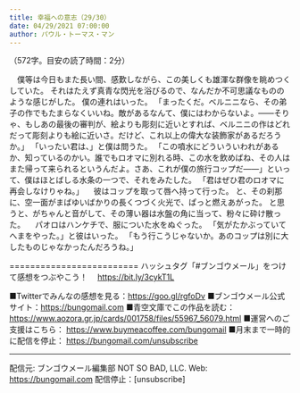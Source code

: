 ```yaml
---
title: 幸福への意志（29/30）
date: 04/29/2021 07:00:00
author: パウル・トーマス・マン
---
```


（572字。目安の読了時間：2分）

　僕等は今日もまた長い間、感歎しながら、この美しくも雄渾な群像を眺めつくしていた。
それはたえず真青な閃光を浴びるので、なんだか不可思議なもののような感じがした。
僕の連れはいった。
「まったくだ。ベルニニなら、その弟子の作でもたまらなくいいね。敵があるなんて、僕にはわからないよ。――そりゃ、もしあの最後の審判が、絵よりも彫刻に近いとすれば、ベルニニの作はどれだって彫刻よりも絵に近いさ。だけど、これ以上の偉大な装飾家があるだろうか。」
「いったい君は、」と僕は問うた。
「この噴水にどういういわれがあるか、知っているのかい。誰でもロオマに別れる時、この水を飲めばね、その人はまた帰って来られるというんだよ。さあ、これが僕の旅行コップだ――」といって、僕はほとばしる水条の一つで、それをみたした。
「君はぜひ君のロオマに再会しなけりゃね。」
　彼はコップを取って唇へ持って行った。
と、その刹那に、空一面がまばゆいばかりの長くつづく火光で、ぱっと燃えあがった。
と思うと、がちゃんと音がして、その薄い器は水盤の角に当って、粉々に砕け散った。
　パオロはハンケチで、服についた水をぬぐった。
「気がたかぶっていてへまをやった。」と彼はいった。
「もう行こうじゃないか。あのコップは別に大したものじゃなかったんだろうね。」

=========================
ハッシュタグ「#ブンゴウメール」をつけて感想をつぶやこう！　
https://bit.ly/3cykT1L

■Twitterでみんなの感想を見る：https://goo.gl/rgfoDv
■ブンゴウメール公式サイト：https://bungomail.com
■青空文庫でこの作品を読む：https://www.aozora.gr.jp/cards/001758/files/55967_56079.html
■運営へのご支援はこちら： https://www.buymeacoffee.com/bungomail
■月末まで一時的に配信を停止： https://bungomail.com/unsubscribe

-------
配信元: ブンゴウメール編集部
NOT SO BAD, LLC.
Web: https://bungomail.com
配信停止：[unsubscribe]

